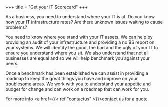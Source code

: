 +++
title = "Get your IT Scorecard"
+++

As a business, you need to understand where your IT is at.  Do you know how your IT infrastructure rates?  Are there unknown issues waiting to cause problems?

<!--more-->

You need to know where you stand with your IT assets.  We can help by providing an audit of your infrastructure and providing a no BS report on your systems.  We will identify the good, the bad and the ugly of your IT to ensure you understand where you sit.  We also understand that not all businesses are equal and so we will help benchmark you against your peers.<p>
Once a benchmark has been established we can assist in providing a roadmap to keep the great things you have and improve on your troublesome areas.  We work with you to understand your appetite and budget for change and can work on a roadmap that can work for you.<p>
For more info <a href={{< ref "contactus" >}}>contact us</a> for a quote.
